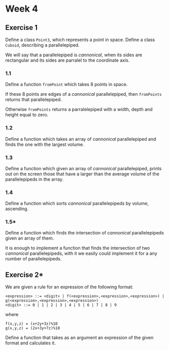 # Week 4
## Exercise 1
Define a class `Point3`, which represents a point in space.
Define a class `Cuboid`, describing a parallelepiped.

We will say that a parallelepiped is *cannonical*, when its sides are rectangular and its sides are parralel to the coordinate axis.

### 1.1
Define a function `fromPoint` which takes 8 points in space.

If these 8 points are edges of a _cannonical_ parallelepiped, then `fromPoints` returns that parallelepiped.

Otherwise `fromPoints` returns a parralelepiped with a width, depth and height equal to zero.

### 1.2
Define a function which takes an array of _cannonical_ parallelepiped and finds the one with the largest volume.

### 1.3
Define a function which given an array of _cannonical_ parallelepiped, prints out on the screen those that have a larger than the average volume of the parallelepipeds in the array.

### 1.4
Define a function which sorts _cannonical_ parallelepipeds by volume, ascending.

### 1.5*
Define a function which finds the intersection of _cannonical_ parallelepipeds given an array of them.

It is enough to implement a function that finds the intersection of two _cannonical_ parallelepipeds, with it we easily could implement it for a any number of parallelepipeds.


## Exercise 2*
We are given a rule for an expression of the following format:
```
<expression> ::= <digit> | f(<expression>,<expression>,<expression>) | g(<expression>,<expression>,<expression>)
<digit> ::= 0 | 1 | 2 | 3 | 4 | 5 | 6 | 7 | 8 | 9
```
where
```
f(x,y,z) = (x+2y+3z)%10
g(x,y,z) = (2x+3y+7z)%10
```
Define a function that takes as an argument an expression of the given format and calculates it.
